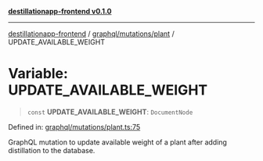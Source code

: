 [**destillationapp-frontend v0.1.0**](../../../../README.md)

***

[destillationapp-frontend](../../../../modules.md) / [graphql/mutations/plant](../README.md) / UPDATE\_AVAILABLE\_WEIGHT

# Variable: UPDATE\_AVAILABLE\_WEIGHT

> `const` **UPDATE\_AVAILABLE\_WEIGHT**: `DocumentNode`

Defined in: [graphql/mutations/plant.ts:75](https://github.com/DestillApp/main/blob/76aba95a5d8c1d9174ebde73d7b50f0ea64b491a/frontend/src/graphql/mutations/plant.ts#L75)

GraphQL mutation to update available weight of a plant after adding distillation to the database.
